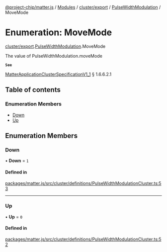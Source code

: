 [@project-chip/matter.js](../README.md) / [Modules](../modules.md) / [cluster/export](../modules/cluster_export.md) / [PulseWidthModulation](../modules/cluster_export.PulseWidthModulation.md) / MoveMode

# Enumeration: MoveMode

[cluster/export](../modules/cluster_export.md).[PulseWidthModulation](../modules/cluster_export.PulseWidthModulation.md).MoveMode

The value of PulseWidthModulation.moveMode

**`See`**

[MatterApplicationClusterSpecificationV1_1](../interfaces/spec_export.MatterApplicationClusterSpecificationV1_1.md) § 1.6.6.2.1

## Table of contents

### Enumeration Members

- [Down](cluster_export.PulseWidthModulation.MoveMode.md#down)
- [Up](cluster_export.PulseWidthModulation.MoveMode.md#up)

## Enumeration Members

### Down

• **Down** = ``1``

#### Defined in

[packages/matter.js/src/cluster/definitions/PulseWidthModulationCluster.ts:53](https://github.com/project-chip/matter.js/blob/be83914/packages/matter.js/src/cluster/definitions/PulseWidthModulationCluster.ts#L53)

___

### Up

• **Up** = ``0``

#### Defined in

[packages/matter.js/src/cluster/definitions/PulseWidthModulationCluster.ts:52](https://github.com/project-chip/matter.js/blob/be83914/packages/matter.js/src/cluster/definitions/PulseWidthModulationCluster.ts#L52)
